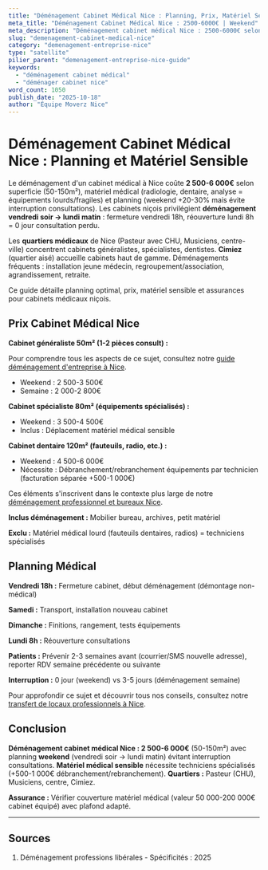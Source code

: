 ```yaml
---
title: "Déménagement Cabinet Médical Nice : Planning, Prix, Matériel Sensible"
meta_title: "Déménagement Cabinet Médical Nice : 2500-6000€ | Weekend"
meta_description: "Déménagement cabinet médical Nice : 2500-6000€ selon taille. Weekend sans interruption patients. Matériel médical sensible. Pasteur, centre. Guide."
slug: "demenagement-cabinet-medical-nice"
category: "demenagement-entreprise-nice"
type: "satellite"
pilier_parent: "demenagement-entreprise-nice-guide"
keywords:
  - "déménagement cabinet médical"
  - "déménager cabinet nice"
word_count: 1050
publish_date: "2025-10-18"
author: "Équipe Moverz Nice"
---
```


# Déménagement Cabinet Médical Nice : Planning et Matériel Sensible

Le déménagement d'un cabinet médical à Nice coûte **2 500-6 000€** selon superficie (50-150m²), matériel médical (radiologie, dentaire, analyse = équipements lourds/fragiles) et planning (weekend +20-30% mais évite interruption consultations). Les cabinets niçois privilégient **déménagement vendredi soir → lundi matin** : fermeture vendredi 18h, réouverture lundi 8h = 0 jour consultation perdu.

Les **quartiers médicaux** de Nice (Pasteur avec CHU, Musiciens, centre-ville) concentrent cabinets généralistes, spécialistes, dentistes. **Cimiez** (quartier aisé) accueille cabinets haut de gamme. Déménagements fréquents : installation jeune médecin, regroupement/association, agrandissement, retraite.

Ce guide détaille planning optimal, prix, matériel sensible et assurances pour cabinets médicaux niçois.

## Prix Cabinet Médical Nice

**Cabinet généraliste 50m² (1-2 pièces consult) :**

Pour comprendre tous les aspects de ce sujet, consultez notre [guide déménagement d'entreprise à Nice](/blog/demenagement-entreprise-nice/demenagement-entreprise-nice-guide).

- Weekend : 2 500-3 500€
- Semaine : 2 000-2 800€

**Cabinet spécialiste 80m² (équipements spécialisés) :**
- Weekend : 3 500-4 500€
- Inclus : Déplacement matériel médical sensible

**Cabinet dentaire 120m² (fauteuils, radio, etc.) :**
- Weekend : 4 500-6 000€
- Nécessite : Débranchement/rebranchement équipements par technicien (facturation séparée +500-1 000€)


Ces éléments s'inscrivent dans le contexte plus large de notre [déménagement professionnel et bureaux Nice](/blog/demenagement-entreprise-nice/demenagement-entreprise-nice-guide).

**Inclus déménagement :** Mobilier bureau, archives, petit matériel

**Exclu :** Matériel médical lourd (fauteuils dentaires, radios) = techniciens spécialisés

## Planning Médical

**Vendredi 18h :** Fermeture cabinet, début déménagement (démontage non-médical)

**Samedi :** Transport, installation nouveau cabinet

**Dimanche :** Finitions, rangement, tests équipements

**Lundi 8h :** Réouverture consultations

**Patients :** Prévenir 2-3 semaines avant (courrier/SMS nouvelle adresse), reporter RDV semaine précédente ou suivante

**Interruption :** 0 jour (weekend) vs 3-5 jours (déménagement semaine)


Pour approfondir ce sujet et découvrir tous nos conseils, consultez notre [transfert de locaux professionnels à Nice](/blog/demenagement-entreprise-nice/demenagement-entreprise-nice-guide).

## Conclusion

**Déménagement cabinet médical Nice : 2 500-6 000€** (50-150m²) avec planning **weekend** (vendredi soir → lundi matin) évitant interruption consultations. **Matériel médical sensible** nécessite techniciens spécialisés (+500-1 000€ débranchement/rebranchement). **Quartiers :** Pasteur (CHU), Musiciens, centre, Cimiez.

**Assurance :** Vérifier couverture matériel médical (valeur 50 000-200 000€ cabinet équipé) avec plafond adapté.

---

## Sources

1. Déménagement professions libérales - Spécificités : 2025


